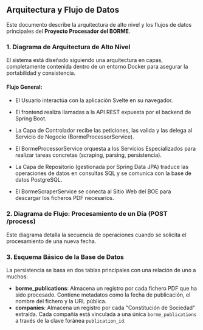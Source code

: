 ## Arquitectura y Flujo de Datos

Este documento describe la arquitectura de alto nivel y los flujos de datos principales del **Proyecto Procesador del BORME**.

### 1. Diagrama de Arquitectura de Alto Nivel

El sistema está diseñado siguiendo una arquitectura en capas, completamente contenida dentro de un entorno Docker para asegurar la portabilidad y consistencia.

<image-card alt="Esquema de la Base de Datos" src="images/DiagramaFlujoBorme.png" ></image-card>

#### Flujo General:

* El Usuario interactúa con la aplicación Svelte en su navegador.

* El frontend realiza llamadas a la API REST expuesta por el backend de Spring Boot.

* La Capa de Controlador recibe las peticiones, las valida y las delega al Servicio de Negocio (BormeProcessorService).

* El BormeProcessorService orquesta a los Servicios Especializados para realizar tareas concretas (scraping, parsing, persistencia).

* La Capa de Repositorio (gestionada por Spring Data JPA) traduce las operaciones de datos en consultas SQL y se comunica con la base de datos PostgreSQL.

* El BormeScraperService se conecta al Sitio Web del BOE para descargar los ficheros PDF necesarios.

### 2. Diagrama de Flujo: Procesamiento de un Día (POST /process)

Este diagrama detalla la secuencia de operaciones cuando se solicita el procesamiento de una nueva fecha.

<image-card alt="Esquema de la Base de Datos" src="images/DiagramaProceso.png" ></image-card>

### 3. Esquema Básico de la Base de Datos

La persistencia se basa en dos tablas principales con una relación de uno a muchos:

- **borme_publications**: Almacena un registro por cada fichero PDF que ha sido procesado. Contiene metadatos como la fecha de publicación, el nombre del fichero y la URL pública.
- **companies**: Almacena un registro por cada "Constitución de Sociedad" extraída. Cada compañía está vinculada a una única `borme_publications` a través de la clave foránea `publication_id`.

<image-card alt="Esquema de la Base de Datos" src="images/Database.png" ></image-card>